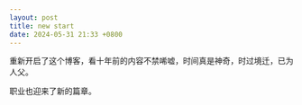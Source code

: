 ```yaml
---
layout: post
title: new start
date: 2024-05-31 21:33 +0800
---
```


重新开启了这个博客，看十年前的内容不禁唏嘘，时间真是神奇，时过境迁，已为人父。

职业也迎来了新的篇章。